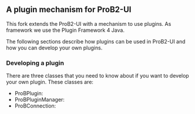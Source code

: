 ## A plugin mechanism for ProB2-UI

This fork extends the ProB2-UI with a mechanism to use plugins. 
As framework we use the Plugin Framework 4 Java. 

The following sections describe how plugins can be used in ProB2-UI and how you can develop your own plugins.

### Developing a plugin

There are three classes that you need to know about if you want to develop your own plugin. 
These classes are:

- ProBPlugin:
- ProBPluginManager:
- ProBConnection:


  

